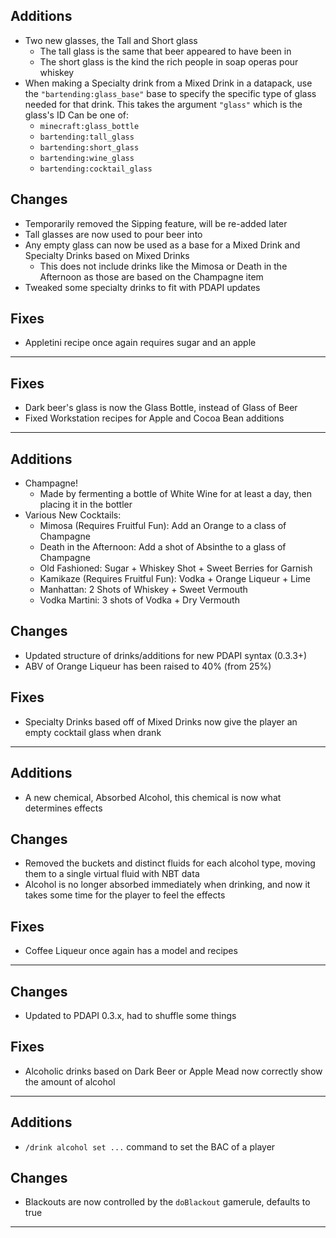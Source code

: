 
## Additions
- Two new glasses, the Tall and Short glass
  - The tall glass is the same that beer appeared to have been in
  - The short glass is the kind the rich people in soap operas pour whiskey
- When making a Specialty drink from a Mixed Drink in a datapack, use the `"bartending:glass_base"` base to specify the specific type of glass needed for that drink.  This takes the argument `"glass"` which is the glass's ID  Can be one of:
  - `minecraft:glass_bottle`
  - `bartending:tall_glass`
  - `bartending:short_glass`
  - `bartending:wine_glass`
  - `bartending:cocktail_glass`

## Changes
- Temporarily removed the Sipping feature, will be re-added later
- Tall glasses are now used to pour beer into
- Any empty glass can now be used as a base for a Mixed Drink and Specialty Drinks based on Mixed Drinks
  - This does not include drinks like the Mimosa or Death in the Afternoon as those are based on the Champagne item
- Tweaked some specialty drinks to fit with PDAPI updates

## Fixes
- Appletini recipe once again requires sugar and an apple

---

## Fixes
- Dark beer's glass is now the Glass Bottle, instead of Glass of Beer
- Fixed Workstation recipes for Apple and Cocoa Bean additions

---

## Additions
- Champagne!
  - Made by fermenting a bottle of White Wine for at least a day, then placing it in the bottler
- Various New Cocktails:
  - Mimosa (Requires Fruitful Fun): Add an Orange to a class of Champagne
  - Death in the Afternoon: Add a shot of Absinthe to a glass of Champagne
  - Old Fashioned: Sugar + Whiskey Shot + Sweet Berries for Garnish
  - Kamikaze (Requires Fruitful Fun): Vodka + Orange Liqueur + Lime
  - Manhattan: 2 Shots of Whiskey + Sweet Vermouth
  - Vodka Martini: 3 shots of Vodka + Dry Vermouth

## Changes
- Updated structure of drinks/additions for new PDAPI syntax (0.3.3+)
- ABV of Orange Liqueur has been raised to 40% (from 25%)

## Fixes
- Specialty Drinks based off of Mixed Drinks now give the player an empty cocktail glass when drank

---

## Additions
- A new chemical, Absorbed Alcohol, this chemical is now what determines effects

## Changes
- Removed the buckets and distinct fluids for each alcohol type, moving them to a single virtual fluid with NBT data
- Alcohol is no longer absorbed immediately when drinking, and now it takes some time for the player to feel the effects

## Fixes
- Coffee Liqueur once again has a model and recipes

---

## Changes
- Updated to PDAPI 0.3.x, had to shuffle some things

## Fixes
- Alcoholic drinks based on Dark Beer or Apple Mead now correctly show the amount of alcohol

---

## Additions
- `/drink alcohol set ...` command to set the BAC of a player

## Changes
- Blackouts are now controlled by the `doBlackout` gamerule, defaults to true

---